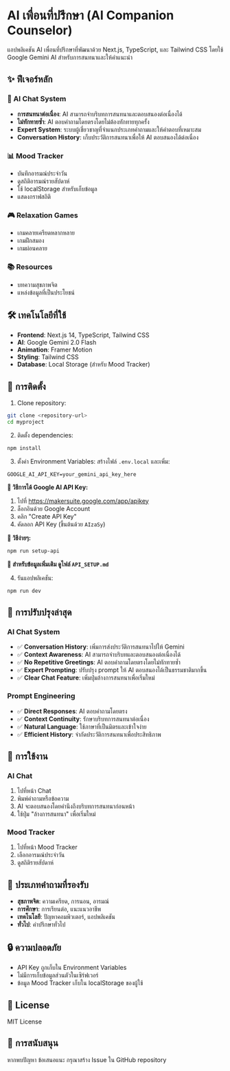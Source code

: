 # AI เพื่อนที่ปรึกษา (AI Companion Counselor)

แอปพลิเคชัน AI เพื่อนที่ปรึกษาที่พัฒนาด้วย Next.js, TypeScript, และ Tailwind CSS โดยใช้ Google Gemini AI สำหรับการสนทนาและให้คำแนะนำ

## ✨ ฟีเจอร์หลัก

### 🤖 AI Chat System
- **การสนทนาต่อเนื่อง**: AI สามารถจำบริบทการสนทนาและตอบสนองต่อเนื่องได้
- **ไม่ทักทายซ้ำ**: AI ตอบคำถามโดยตรงโดยไม่ต้องทักทายทุกครั้ง
- **Expert System**: ระบบผู้เชี่ยวชาญที่จำแนกประเภทคำถามและให้คำตอบที่เหมาะสม
- **Conversation History**: เก็บประวัติการสนทนาเพื่อให้ AI ตอบสนองได้ต่อเนื่อง

### 📊 Mood Tracker
- บันทึกอารมณ์ประจำวัน
- ดูสถิติอารมณ์รายสัปดาห์
- ใช้ localStorage สำหรับเก็บข้อมูล
- แสดงกราฟสถิติ

### 🎮 Relaxation Games
- เกมคลายเครียดหลากหลาย
- เกมฝึกสมอง
- เกมผ่อนคลาย

### 📚 Resources
- บทความสุขภาพจิต
- แหล่งข้อมูลที่เป็นประโยชน์

## 🛠️ เทคโนโลยีที่ใช้

- **Frontend**: Next.js 14, TypeScript, Tailwind CSS
- **AI**: Google Gemini 2.0 Flash
- **Animation**: Framer Motion
- **Styling**: Tailwind CSS
- **Database**: Local Storage (สำหรับ Mood Tracker)

## 🚀 การติดตั้ง

1. Clone repository:
```bash
git clone <repository-url>
cd myproject
```

2. ติดตั้ง dependencies:
```bash
npm install
```

3. ตั้งค่า Environment Variables:
สร้างไฟล์ `.env.local` และเพิ่ม:
```env
GOOGLE_AI_API_KEY=your_gemini_api_key_here
```

**📝 วิธีการได้ Google AI API Key:**
1. ไปที่ https://makersuite.google.com/app/apikey
2. ล็อกอินด้วย Google Account
3. คลิก "Create API Key"
4. คัดลอก API Key (ขึ้นต้นด้วย `AIzaSy`)

**🚀 วิธีง่ายๆ:**
```bash
npm run setup-api
```

**🔧 สำหรับข้อมูลเพิ่มเติม ดูไฟล์ `API_SETUP.md`**

4. รันแอปพลิเคชัน:
```bash
npm run dev
```

## 🔧 การปรับปรุงล่าสุด

### AI Chat System
- ✅ **Conversation History**: เพิ่มการส่งประวัติการสนทนาไปให้ Gemini
- ✅ **Context Awareness**: AI สามารถจำบริบทและตอบสนองต่อเนื่องได้
- ✅ **No Repetitive Greetings**: AI ตอบคำถามโดยตรงโดยไม่ทักทายซ้ำ
- ✅ **Expert Prompting**: ปรับปรุง prompt ให้ AI ตอบสนองได้เป็นธรรมชาติมากขึ้น
- ✅ **Clear Chat Feature**: เพิ่มปุ่มล้างการสนทนาเพื่อเริ่มใหม่

### Prompt Engineering
- ✅ **Direct Responses**: AI ตอบคำถามโดยตรง
- ✅ **Context Continuity**: รักษาบริบทการสนทนาต่อเนื่อง
- ✅ **Natural Language**: ใช้ภาษาที่เป็นมิตรและเข้าใจง่าย
- ✅ **Efficient History**: จำกัดประวัติการสนทนาเพื่อประสิทธิภาพ

## 📱 การใช้งาน

### AI Chat
1. ไปที่หน้า Chat
2. พิมพ์คำถามหรือข้อความ
3. AI จะตอบสนองโดยคำนึงถึงบริบทการสนทนาก่อนหน้า
4. ใช้ปุ่ม "ล้างการสนทนา" เพื่อเริ่มใหม่

### Mood Tracker
1. ไปที่หน้า Mood Tracker
2. เลือกอารมณ์ประจำวัน
3. ดูสถิติรายสัปดาห์

## 🎯 ประเภทคำถามที่รองรับ

- **สุขภาพจิต**: ความเครียด, การนอน, อารมณ์
- **การศึกษา**: การเรียนต่อ, แนะแนวอาชีพ
- **เทคโนโลยี**: ปัญหาคอมพิวเตอร์, แอปพลิเคชัน
- **ทั่วไป**: คำปรึกษาทั่วไป

## 🔒 ความปลอดภัย

- API Key ถูกเก็บใน Environment Variables
- ไม่มีการเก็บข้อมูลส่วนตัวในเซิร์ฟเวอร์
- ข้อมูล Mood Tracker เก็บใน localStorage ของผู้ใช้

## 📄 License

MIT License

## 🤝 การสนับสนุน

หากพบปัญหา ข้อเสนอแนะ กรุณาสร้าง Issue ใน GitHub repository
